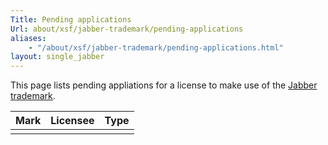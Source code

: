 ```yaml
---
Title: Pending applications
Url: about/xsf/jabber-trademark/pending-applications
aliases:
    - "/about/xsf/jabber-trademark/pending-applications.html"
layout: single_jabber
---
```


This page lists pending appliations for a license to make use of the [Jabber trademark](/about/xsf/jabber-trademark).

| Mark                                  | Licensee                    | Type                        |
|---------------------------------------|-----------------------------|-----------------------------|
|                                       |                             |                             |
